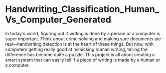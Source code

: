 # Handwriting_Classification_Human_Vs_Computer_Generated

In today's world, figuring out if writing is done by a person or a computer is super important. Think about crime solving and making sure documents are real—handwriting detection is at the heart of these things. But now, with computers getting really good at mimicking human writing, telling the difference has become quite a puzzle. This project is all about creating a smart system that can easily tell if a piece of writing is made by a human or a computer.
